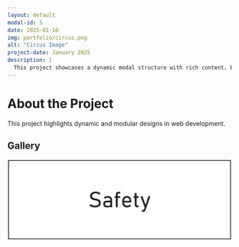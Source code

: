 ```yaml
---
layout: default
modal-id: 5
date: 2025-01-10
img: portfolio/circus.png
alt: "Circus Image"
project-date: January 2025
description: |
  This project showcases a dynamic modal structure with rich content. Below is the gallery featuring a single image.
---
```


# About the Project

This project highlights dynamic and modular designs in web development.

## Gallery
![Circus Image](/img/portfolio/circus.png)
